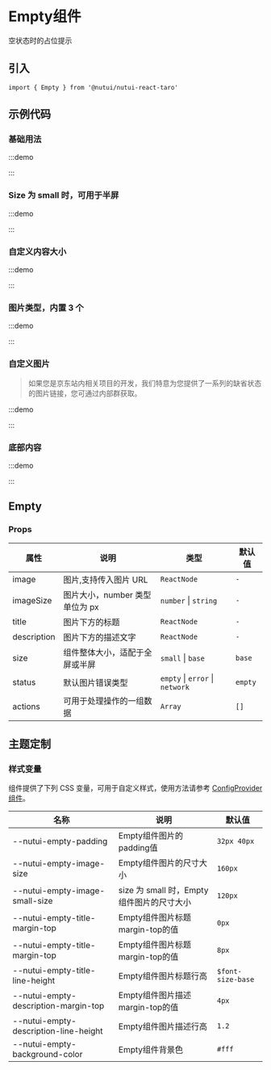 # Empty组件

空状态时的占位提示

## 引入

```tsx
import { Empty } from '@nutui/nutui-react-taro'
```

## 示例代码

### 基础用法

:::demo

<CodeBlock src='taro/demo1.tsx'></CodeBlock>

:::

### Size 为 small 时，可用于半屏

:::demo

<CodeBlock src='taro/demo2.tsx'></CodeBlock>

:::

### 自定义内容大小

:::demo

<CodeBlock src='taro/demo3.tsx'></CodeBlock>

:::

### 图片类型，内置 3 个

:::demo

<CodeBlock src='taro/demo4.tsx'></CodeBlock>

:::

### 自定义图片

> 如果您是京东站内相关项目的开发，我们特意为您提供了一系列的缺省状态的图片链接，您可通过内部群获取。

:::demo

<CodeBlock src='taro/demo5.tsx'></CodeBlock>

:::

### 底部内容

:::demo

<CodeBlock src='taro/demo6.tsx'></CodeBlock>

:::

## Empty

### Props

| 属性        | 说明                           | 类型                            | 默认值  |
| --- | --- | --- | --- |
| image       | 图片,支持传入图片 URL          | `ReactNode`                     | `-`     |
| imageSize   | 图片大小，number 类型单位为 px | `number` \| `string`            | `-`     |
| title       | 图片下方的标题                 | `ReactNode`                     | `-`     |
| description | 图片下方的描述文字             | `ReactNode`                     | `-`     |
| size        | 组件整体大小，适配于全屏或半屏 | `small` \| `base`               | `base`  |
| status      | 默认图片错误类型               | `empty` \| `error` \| `network` | `empty` |
| actions     | 可用于处理操作的一组数据       | `Array`                         | `[]`    |

## 主题定制

### 样式变量

组件提供了下列 CSS 变量，可用于自定义样式，使用方法请参考 [ConfigProvider 组件](#/zh-CN/component/configprovider)。

| 名称 | 说明 | 默认值 |
| --- | --- | --- |
| \--nutui-empty-padding | Empty组件图片的padding值 | `32px 40px` |
| \--nutui-empty-image-size | Empty组件图片的尺寸大小 | `160px` |
| \--nutui-empty-image-small-size| size 为 small 时，Empty组件图片的尺寸大小 | `120px`|
| \--nutui-empty-title-margin-top| Empty组件图片标题margin-top的值 | `0px` |
| \--nutui-empty-title-margin-top| Empty组件图片标题margin-top的值| `8px`|
| \--nutui-empty-title-line-height | Empty组件图片标题行高 | `$font-size-base` |
| \--nutui-empty-description-margin-top | Empty组件图片描述margin-top的值 | `4px`|
| \--nutui-empty-description-line-height| Empty组件图片描述行高 | `1.2`|
| \--nutui-empty-background-color | Empty组件背景色| `#fff`|
